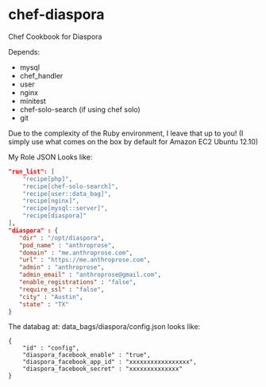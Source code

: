 chef-diaspora
=============

Chef Cookbook for Diaspora

Depends:
 * mysql
 * chef_handler
 * user
 * nginx
 * minitest
 * chef-solo-search (if using chef solo)
 * git
 
Due to the complexity of the Ruby environment, I leave that up to you!
(I simply use what comes on the box by default for Amazon EC2 Ubuntu 12.10)
 
My Role JSON Looks like:
```json
"run_list": [
	"recipe[php]",
	"recipe[chef-solo-search]",
	"recipe[user::data_bag]",
	"recipe[nginx]",
	"recipe[mysql::server]",
	"recipe[diaspora]"
],
"diaspora" : {
   "dir" : "/opt/diaspora",
   "pod_name" : "anthroprose",
   "domain" : "me.anthroprose.com",
   "url" : "https://me.anthroprose.com",
   "admin" : "anthroprose",
   "admin_email" : "anthroprose@gmail.com",
   "enable_registrations" : "false",
   "require_ssl" : "false",
   "city" : "Austin",
   "state" : "TX"
}
```

The databag at: data_bags/diaspora/config.json looks like:
```pre
{
    "id" : "config",
    "diaspora_facebook_enable" : "true",
    "diaspora_facebook_app_id" : "xxxxxxxxxxxxxxxxx",
    "diaspora_facebook_secret" : "xxxxxxxxxxxxxx"
}

```